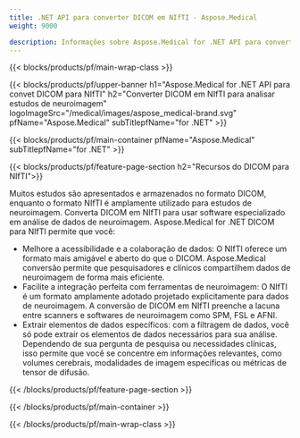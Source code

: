 ```yaml
---
title: .NET API para converter DICOM em NIfTI - Aspose.Medical
weight: 9000

description: Informações sobre Aspose.Medical for .NET API para converter DICOM em NIfTI
---
```


{{< blocks/products/pf/main-wrap-class >}}

{{< blocks/products/pf/upper-banner h1="Aspose.Medical for .NET API para convet DICOM para NIfTI" h2="Converter DICOM em NIfTI para analisar estudos de neuroimagem" logoImageSrc="/medical/images/aspose_medical-brand.svg" pfName="Aspose.Medical" subTitlepfName="for .NET" >}}

{{< blocks/products/pf/main-container pfName="Aspose.Medical" subTitlepfName="for .NET" >}}

{{< blocks/products/pf/feature-page-section h2="Recursos do DICOM para NIfTI">}}

<p>Muitos estudos são apresentados e armazenados no formato DICOM, enquanto o formato NIfTI é amplamente utilizado para estudos de neuroimagem. Converta DICOM em NIfTI para usar software especializado em análise de dados de neuroimagem. Aspose.Medical for .NET DICOM para NIfTI permite que você:</p>

<ul>
<li>Melhore a acessibilidade e a colaboração de dados: O NIfTI oferece um formato mais amigável e aberto do que o DICOM. Aspose.Medical conversão permite que pesquisadores e clínicos compartilhem dados de neuroimagem de forma mais eficiente.</li>
<li>Facilite a integração perfeita com ferramentas de neuroimagem: O NIfTI é um formato amplamente adotado projetado explicitamente para dados de neuroimagem. A conversão de DICOM em NIfTI preenche a lacuna entre scanners e softwares de neuroimagem como SPM, FSL e AFNI.</li>
<li>Extrair elementos de dados específicos: com a filtragem de dados, você só pode extrair os elementos de dados necessários para sua análise. Dependendo de sua pergunta de pesquisa ou necessidades clínicas, isso permite que você se concentre em informações relevantes, como volumes cerebrais, modalidades de imagem específicas ou métricas de tensor de difusão.</li>
</ul>

{{< /blocks/products/pf/feature-page-section >}}

{{< /blocks/products/pf/main-container >}}

{{< /blocks/products/pf/main-wrap-class >}}